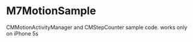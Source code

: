M7MotionSample
==============

CMMotionActivityManager and CMStepCounter sample code. works only on iPhone 5s
